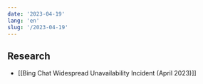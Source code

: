 ```yaml
---
date: '2023-04-19'
lang: 'en'
slug: '/2023-04-19'
---
```


## Research

- [[Bing Chat Widespread Unavailability Incident (April 2023)]]
